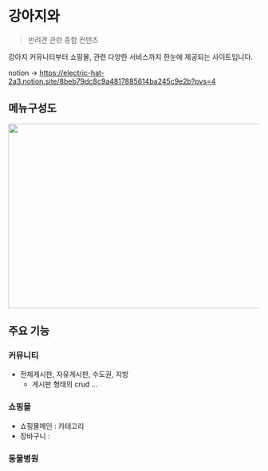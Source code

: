 # 강아지와

> 반려견 관련 종합 컨텐츠

강아지 커뮤니티부터 쇼핑몰, 관련 다양한 서비스까지 한눈에 제공되는 사이트입니다. 

notion -> https://electric-hat-2a3.notion.site/8beb79dc8c9a4817885614ba245c9e2b?pvs=4

## 메뉴구성도
<img src="[https://github.com/Starrain96/withPuppy_Master/assets/51588209/640ea52e-08fe-459d-a865-e140d59d59ea](https://kr.object.ncloudstorage.com/withpuppy.git/%EB%A9%94%EB%89%B4%EA%B5%AC%EC%84%B1%EB%8F%84.JPG)" width="600" height="370"/>

## 주요 기능

### 커뮤니티
- 전체게시판, 자유게시판, 수도권, 지방
  - 게시판 형태의 crud ...

### 쇼핑몰
- 쇼핑몰메인 : 카테고리 
- 장바구니 : 


### 동물병원



